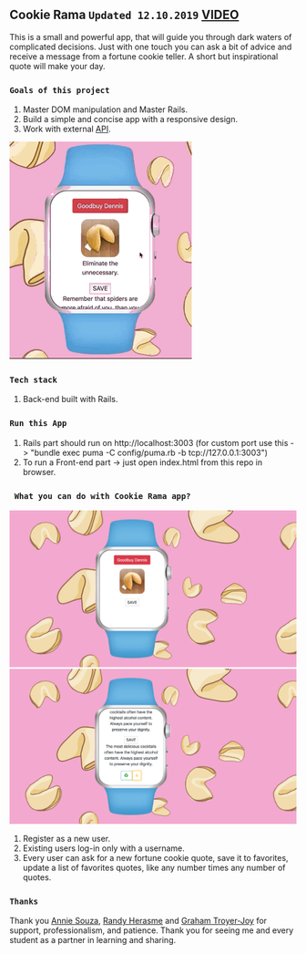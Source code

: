 ## Cookie Rama `Updated 12.10.2019` [VIDEO](https://youtu.be/Y5inw4O9CwE)

This is a small and powerful app, that will guide you through dark waters of complicated decisions. Just with one touch you can ask a bit of advice and receive a message from a fortune cookie teller. A short but inspirational quote will make your day.      

### `Goals of this project`

1. Master DOM manipulation and Master Rails.
2. Build a simple and concise app with a responsive design.
3. Work with external [API](https://fortunecookie.docs.apiary.io/#introduction/authentication).

![Cookie Rama GIF](Cookie_Rama_2.gif)

### `Tech stack`

1. Back-end built with Rails.

### `Run this App`

1. Rails part should run on http://localhost:3003 (for custom port use this -> "bundle exec puma -C config/puma.rb -b tcp://127.0.0.1:3003")
2. To run a Front-end part -> just open index.html from this repo in browser.

### ` What you can do with Cookie Rama app?`

![Cookie Rama Greeting](Cookie_Rama_Greeting.png)
![Cookie Rama Quotes](Cookie_Rama_Quotes.png)

1. Register as a new user. 
2. Existing users log-in only with a username. 
3. Every user can ask for a new fortune cookie quote, save it to favorites, update a list of favorites quotes, like any number times any number of quotes. 

### `Thanks`

Thank you [Annie Souza](https://github.com/luanesouza), [Randy Herasme](https://github.com/randyher) and [Graham Troyer-Joy](https://github.com/telegraham) for support, professionalism, and patience. Thank you for seeing me and every student as a partner in learning and sharing. 

